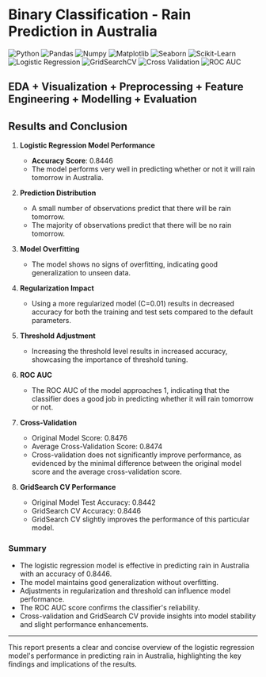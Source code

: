 # Binary Classification - Rain Prediction in Australia

![Python](https://img.shields.io/badge/Python-306998?style=for-the-badge&logo=python&logoColor=white)
![Pandas](https://img.shields.io/badge/Pandas-150458?style=for-the-badge&logo=pandas&logoColor=white)
![Numpy](https://img.shields.io/badge/Numpy-013243?style=for-the-badge&logo=numpy&logoColor=white)
![Matplotlib](https://img.shields.io/badge/Matplotlib-3776AB?style=for-the-badge&logo=matplotlib&logoColor=white)
![Seaborn](https://img.shields.io/badge/Seaborn-1f77b4?style=for-the-badge&logo=seaborn&logoColor=white)
![Scikit-Learn](https://img.shields.io/badge/Scikit--Learn-FF6F00?style=for-the-badge&logo=scikit-learn&logoColor=white)
![Logistic Regression](https://img.shields.io/badge/Logistic%20Regression-019875?style=for-the-badge&logo=regression&logoColor=white)
![GridSearchCV](https://img.shields.io/badge/GridSearchCV-FF5733?style=for-the-badge&logo=search&logoColor=white)
![Cross Validation](https://img.shields.io/badge/Cross%20Validation-6A5ACD?style=for-the-badge&logo=cv&logoColor=white)
![ROC AUC](https://img.shields.io/badge/ROC%20AUC-32CD32?style=for-the-badge&logo=roc&logoColor=white)

## EDA + Visualization + Preprocessing + Feature Engineering + Modelling + Evaluation
## Results and Conclusion

1. **Logistic Regression Model Performance**
   - **Accuracy Score**: 0.8446
   - The model performs very well in predicting whether or not it will rain tomorrow in Australia.

2. **Prediction Distribution**
   - A small number of observations predict that there will be rain tomorrow.
   - The majority of observations predict that there will be no rain tomorrow.

3. **Model Overfitting**
   - The model shows no signs of overfitting, indicating good generalization to unseen data.

4. **Regularization Impact**
   - Using a more regularized model (C=0.01) results in decreased accuracy for both the training and test sets compared to the default parameters.

5. **Threshold Adjustment**
   - Increasing the threshold level results in increased accuracy, showcasing the importance of threshold tuning.

6. **ROC AUC**
   - The ROC AUC of the model approaches 1, indicating that the classifier does a good job in predicting whether it will rain tomorrow or not.

7. **Cross-Validation**
   - Original Model Score: 0.8476
   - Average Cross-Validation Score: 0.8474
   - Cross-validation does not significantly improve performance, as evidenced by the minimal difference between the original model score and the average cross-validation score.

8. **GridSearch CV Performance**
   - Original Model Test Accuracy: 0.8442
   - GridSearch CV Accuracy: 0.8446
   - GridSearch CV slightly improves the performance of this particular model.

### Summary
- The logistic regression model is effective in predicting rain in Australia with an accuracy of 0.8446.
- The model maintains good generalization without overfitting.
- Adjustments in regularization and threshold can influence model performance.
- The ROC AUC score confirms the classifier's reliability.
- Cross-validation and GridSearch CV provide insights into model stability and slight performance enhancements.

---
This report presents a clear and concise overview of the logistic regression model's performance in predicting rain in Australia, highlighting the key findings and implications of the results.
